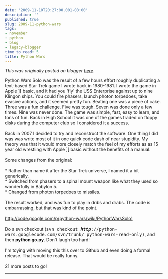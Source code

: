 ```yaml
---
date: '2009-11-10T20:27:00.001-08:00'
description: ''
published: true
slug: 2009-11-python-wars
tags:
- november
- python
- blog
- legacy-blogger
time_to_read: 5
title: Python Wars
---
```


*This was originally posted on blogger [here](https://pydanny.blogspot.com/2009/11/python-wars.html)*.

Python Wars Solo was the result of a few hours effort roughly duplicating a text-based Star Trek game I wrote back in 1980-1981. I wrote the game in Apple ][ basic, and it had you 'fly' the USS Enterprise against up to nine Klingon ships. You could fire phasers, launch photon torpedoes, take evasive actions, and it seemed pretty fun.  Beating one was a piece of cake. Three was a fun challenge. Five was tough. Seven was done only a few times. Nine was never done. The game was simple, fast, easy to learn, and tons of fun. Back in High School it was one of the games traded on floppy disks during the computer club so I considered it a success.<br /><br />Back in 2007 I decided to try and reconstruct the software. One thing I did was was write most of it in one quick code dash of near stupidity. My theory was that it would more closely match the feel of my efforts as as 15 year old wrestling with Apple ][ basic without the benefits of a manual.<br /><br />Some changes from the original:<br /><br /> * Rather than name it after the Star Trek universe, I named it a bit generically.<br /> * Switched from phasers to a spinal mount weapon like what they used so wonderfully in Babylon 5.<br /> * Changed from photon torpedoes to missiles.<br /><br />The result worked, and was fun to play in dribs and drabs. The code is embarrassing, but that was kind of the point.<br /><br /><a href="http://code.google.com/p/python-wars/wiki/PythonWarsSolo1">http://code.google.com/p/python-wars/wiki/PythonWarsSolo1</a><br /><br />Do a svn checkout (<tt id="checkoutcmd">svn checkout <strong><em>http</em></strong>://python-wars.googlecode.com/svn/trunk/ python-wars-read-only)</tt>, and then <span style="font-weight: bold;">python go.py</span>. Don't laugh too hard!<br /><br />I'm toying with moving this this over to Github and even doing a formal release. That would be really funny.<br /><br />21 more posts to go!

---

